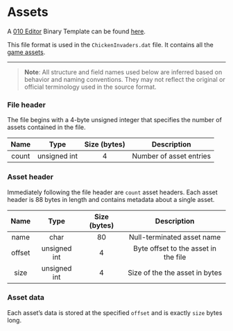 # Assets

A [010 Editor](https://www.sweetscape.com/010editor/) Binary Template can be found [here](https://github.com/LockBlock-dev/ChickenInvaders-re/blob/8d63a57e4f12e67cc7080b0b00679454d8f84cc2/templates/ChickenInvadersData.bt).

This file format is used in the `ChickenInvaders.dat` file. It contains all the [game assets](../ASSETS.md).

---

> **Note**: All structure and field names used below are inferred based on behavior and naming conventions. They may not reflect the original or official terminology used in the source format.

### File header

The file begins with a 4-byte unsigned integer that specifies the number of assets contained in the file.

| Name  |     Type     | Size (bytes) |       Description       |
| :---: | :----------: | :----------: | :---------------------: |
| count | unsigned int |      4       | Number of asset entries |

### Asset header

Immediately following the file header are `count` asset headers. Each asset header is 88 bytes in length and contains metadata about a single asset.

|  Name  |     Type     | Size (bytes) |             Description              |
| :----: | :----------: | :----------: | :----------------------------------: |
|  name  |     char     |      80      |      Null-terminated asset name      |
| offset | unsigned int |      4       | Byte offset to the asset in the file |
|  size  | unsigned int |      4       |    Size of the the asset in bytes    |

### Asset data

Each asset’s data is stored at the specified `offset` and is exactly `size` bytes long.
